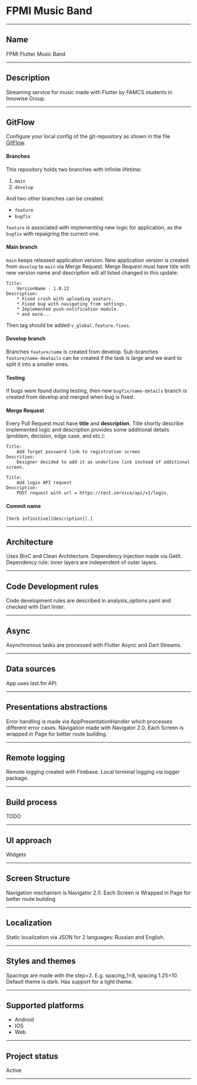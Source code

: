 # FPMI Music Band

***

## Name
FPMI Flutter Music Band

---

## Description
Streaming service for music made with Flutter by FAMCS students in Innowise Group.

***

## GitFlow
Configure your local config of the git-repository as shown in 
the file [GitFlow](https://innowise-group.atlassian.net/wiki/spaces/MD/pages/2191884296/GitFlow).

#### Branches
This repository holds two branches with infinite lifetime:
1. `main`
2. `develop`

And two other branches can be created:
* `feature`
* `bugfix`

`feature` is associated with implementing new logic for application, as the `bugfix` with repaigring the current one.

#### Main branch
`main` keeps released application version. New application version is created from `develop` to
`main` via Merge Request. Merge Request must have title with new version name and description will 
all listed changed in this update:
```
Title:
    VersionName - 1.0.22
Description:
    * Fixed crash with uploading avatars.
    * Fixed bug with navigating from settings.
    * Implemented push-notification module.
    * and more...
```

Then tag should be added `v_global.feature.fixes`.

#### Develop branch
Branches `feature/name` is created from develop. Sub-branches `feature/name-deatails` can be created 
if the task is large and we want to split it into a smaller ones.

#### Testing
If bugs were found during testing, then new `bugfix/name-details` branch is created from develop 
and merged when bug is fixed.

#### Merge Request
Every Pull Request must have **title** and **description**. Title shortly describe implemented logic and 
description provides some additional details (problem, decision, edge case, and etc.):
```
Title: 
    Add forget password link to registration screen
Descrition:
    Designer decided to add it as underline link instead of additional screen.

Title:
    Add login API request
Description:
    POST request with url = https://test.service/api/v1/login.
```

#### Commit name
`[Verb infinitive][description][.]` 

---

## Architecture
Uses BloC and Clean Architecture. Dependency Injection made via GetIt. Dependency rule: inner layers are
independent of outer layers.

---

## Code Development rules
Code development rules are described in analysis_options.yaml and checked with Dart linter.

---

## Async
Asynchronous tasks are processed with Flutter Async and Dart Streams.

---

## Data sources
App uses last.fm API.

---

## Presentations abstractions
Error handling is made via AppPresentationHandler which processes different error cases.
Navigation made with Navigator 2.0. Each Screen is wrapped in Page for better route building.

---

## Remote logging
Remote logging created with Firebase. Local terminal logging via logger package.

---

## Build process
TODO

---

## UI approach
Widgets

---

## Screen Structure
Navigation mechanism is Navigator 2.0. Each Screen is Wrapped in Page for better route building.

---

## Localization
Static localization via JSON for 2 languages: Russian and English.

---

## Styles and themes
Spacings are made with the step=2. E.g. spacing_1=8, spacing 1.25=10. Default theme is dark. Has
support for a light theme.

---

## Supported platforms
* Android
* IOS
* Web

---

## Project status
Active

***
